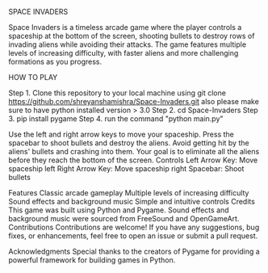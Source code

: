 SPACE INVADERS


Space Invaders is a timeless arcade game where the player controls a spaceship at the bottom of the screen, shooting bullets to destroy rows of invading aliens while avoiding their attacks. 
The game features multiple levels of increasing difficulty, with faster aliens and more challenging formations as you progress.


HOW TO PLAY

Step 1. Clone this repository to your local machine using git clone https://github.com/shreyanshamishra/Space-Invaders.git  also please make sure to have python installed version > 3.0
Step 2. cd Space-Invaders
Step 3. pip install pygame 
Step 4. run the command "python main.py"


Use the left and right arrow keys to move your spaceship.
Press the spacebar to shoot bullets and destroy the aliens.
Avoid getting hit by the aliens' bullets and crashing into them.
Your goal is to eliminate all the aliens before they reach the bottom of the screen.
Controls
Left Arrow Key: Move spaceship left
Right Arrow Key: Move spaceship right
Spacebar: Shoot bullets


Features
Classic arcade gameplay
Multiple levels of increasing difficulty
Sound effects and background music
Simple and intuitive controls
Credits
This game was built using Python and Pygame.
Sound effects and background music were sourced from FreeSound and OpenGameArt.
Contributions
Contributions are welcome! If you have any suggestions, bug fixes, or enhancements, feel free to open an issue or submit a pull request.

Acknowledgments
Special thanks to the creators of Pygame for providing a powerful framework for building games in Python.
